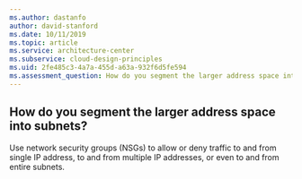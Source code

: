 ```yaml
---
ms.author: dastanfo
author: david-stanford
ms.date: 10/11/2019
ms.topic: article
ms.service: architecture-center
ms.subservice: cloud-design-principles
ms.uid: 2fe485c3-4a7a-455d-a63a-932f6d5fe594
ms.assessment_question: How do you segment the larger address space into subnets?
---
```

## How do you segment the larger address space into subnets?


Use network security groups (NSGs) to allow or deny traffic to and from single IP address, to and from multiple IP addresses, or even to and from entire subnets.